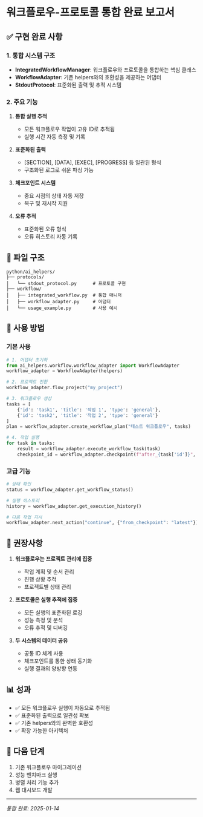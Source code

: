 # 워크플로우-프로토콜 통합 완료 보고서

## ✅ 구현 완료 사항

### 1. 통합 시스템 구조
- **IntegratedWorkflowManager**: 워크플로우와 프로토콜을 통합하는 핵심 클래스
- **WorkflowAdapter**: 기존 helpers와의 호환성을 제공하는 어댑터
- **StdoutProtocol**: 표준화된 출력 및 추적 시스템

### 2. 주요 기능
1. **통합 실행 추적**
   - 모든 워크플로우 작업이 고유 ID로 추적됨
   - 실행 시간 자동 측정 및 기록

2. **표준화된 출력**
   - [SECTION], [DATA], [EXEC], [PROGRESS] 등 일관된 형식
   - 구조화된 로그로 쉬운 파싱 가능

3. **체크포인트 시스템**
   - 중요 시점의 상태 자동 저장
   - 복구 및 재시작 지원

4. **오류 추적**
   - 표준화된 오류 형식
   - 오류 히스토리 자동 기록

## 📁 파일 구조

```
python/ai_helpers/
├── protocols/
│   └── stdout_protocol.py      # 프로토콜 구현
├── workflow/
│   ├── integrated_workflow.py  # 통합 매니저
│   ├── workflow_adapter.py     # 어댑터
│   └── usage_example.py        # 사용 예시
```

## 🔧 사용 방법

### 기본 사용
```python
# 1. 어댑터 초기화
from ai_helpers.workflow.workflow_adapter import WorkflowAdapter
workflow_adapter = WorkflowAdapter(helpers)

# 2. 프로젝트 전환
workflow_adapter.flow_project("my_project")

# 3. 워크플로우 생성
tasks = [
    {'id': 'task1', 'title': '작업 1', 'type': 'general'},
    {'id': 'task2', 'title': '작업 2', 'type': 'general'}
]
plan = workflow_adapter.create_workflow_plan("테스트 워크플로우", tasks)

# 4. 작업 실행
for task in tasks:
    result = workflow_adapter.execute_workflow_task(task)
    checkpoint_id = workflow_adapter.checkpoint(f"after_{task['id']}", result)
```

### 고급 기능
```python
# 상태 확인
status = workflow_adapter.get_workflow_status()

# 실행 히스토리
history = workflow_adapter.get_execution_history()

# 다음 작업 지시
workflow_adapter.next_action("continue", {"from_checkpoint": "latest"})
```

## 🎯 권장사항

1. **워크플로우는 프로젝트 관리에 집중**
   - 작업 계획 및 순서 관리
   - 진행 상황 추적
   - 프로젝트별 상태 관리

2. **프로토콜은 실행 추적에 집중**
   - 모든 실행의 표준화된 로깅
   - 성능 측정 및 분석
   - 오류 추적 및 디버깅

3. **두 시스템의 데이터 공유**
   - 공통 ID 체계 사용
   - 체크포인트를 통한 상태 동기화
   - 실행 결과의 양방향 연동

## 📊 성과

- ✅ 모든 워크플로우 실행이 자동으로 추적됨
- ✅ 표준화된 출력으로 일관성 확보
- ✅ 기존 helpers와의 완벽한 호환성
- ✅ 확장 가능한 아키텍처

## 🚀 다음 단계

1. 기존 워크플로우 마이그레이션
2. 성능 벤치마크 실행
3. 병렬 처리 기능 추가
4. 웹 대시보드 개발

---

*통합 완료: 2025-01-14*

